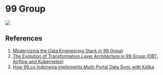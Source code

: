 # 99 Group

![](/img/casestudies/99-group.png)

## References

1. [Modernizing the Data Engineering Stack in 99 Group](https://medium.com/99dotco/modernizing-the-data-engineering-stack-in-99-group-579aa5eb5246)
2. [The Evolution of Transformation Layer Architecture in 99 Group (DBT, Airflow and Kubernetes)](https://medium.com/99dotco/the-evolution-of-transformation-layer-architecture-in-99-group-dbt-airflow-and-kubernetes-cb46900f3662)
3. [How 99.co Indonesia implements Multi-Portal Data Sync with Kafka](https://medium.com/99dotco/how-99-co-indonesia-implements-multi-portal-data-sync-with-kafka-2c4dcd2053af)